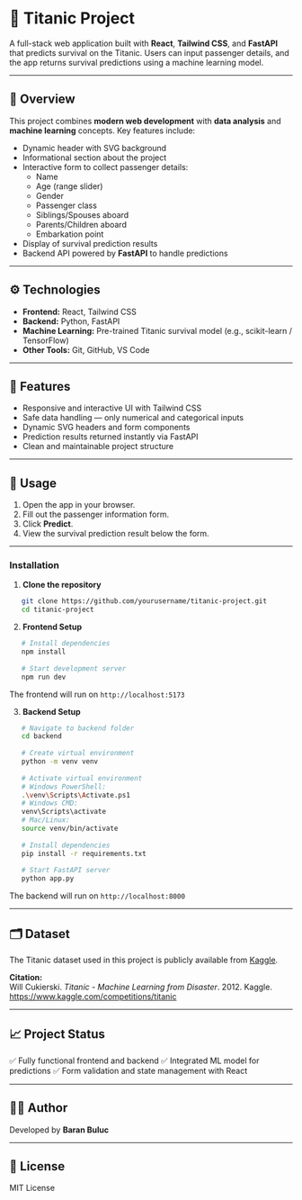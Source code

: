 # 🚢 Titanic Project

A full-stack web application built with **React**, **Tailwind CSS**, and **FastAPI** that predicts survival on the Titanic.
Users can input passenger details, and the app returns survival predictions using a machine learning model.

---

## 🧠 Overview

This project combines **modern web development** with **data analysis** and **machine learning** concepts.
Key features include:

* Dynamic header with SVG background
* Informational section about the project
* Interactive form to collect passenger details:
  * Name
  * Age (range slider)
  * Gender
  * Passenger class
  * Siblings/Spouses aboard
  * Parents/Children aboard
  * Embarkation point
* Display of survival prediction results
* Backend API powered by **FastAPI** to handle predictions

---

## ⚙️ Technologies

* **Frontend:** React, Tailwind CSS
* **Backend:** Python, FastAPI
* **Machine Learning:** Pre-trained Titanic survival model (e.g., scikit-learn / TensorFlow)
* **Other Tools:** Git, GitHub, VS Code

---

## 🧩 Features

* Responsive and interactive UI with Tailwind CSS
* Safe data handling — only numerical and categorical inputs
* Dynamic SVG headers and form components
* Prediction results returned instantly via FastAPI
* Clean and maintainable project structure

---

## 📝 Usage

1. Open the app in your browser.
2. Fill out the passenger information form.
3. Click **Predict**.
4. View the survival prediction result below the form.

---

### Installation

1. **Clone the repository**
```bash
   git clone https://github.com/yourusername/titanic-project.git
   cd titanic-project
```

2. **Frontend Setup**
```bash
   # Install dependencies
   npm install
   
   # Start development server
   npm run dev
```
   The frontend will run on `http://localhost:5173`

3. **Backend Setup**
```bash
   # Navigate to backend folder
   cd backend
   
   # Create virtual environment
   python -m venv venv
   
   # Activate virtual environment
   # Windows PowerShell:
   .\venv\Scripts\Activate.ps1
   # Windows CMD:
   venv\Scripts\activate
   # Mac/Linux:
   source venv/bin/activate
   
   # Install dependencies
   pip install -r requirements.txt
   
   # Start FastAPI server
   python app.py
```
   The backend will run on `http://localhost:8000`

---

## 🗂 Dataset

The Titanic dataset used in this project is publicly available from [Kaggle](https://www.kaggle.com/competitions/titanic).  

**Citation:**  
Will Cukierski. *Titanic - Machine Learning from Disaster*. 2012. Kaggle. https://www.kaggle.com/competitions/titanic


---
## 📈 Project Status

✅ Fully functional frontend and backend
✅ Integrated ML model for predictions
✅ Form validation and state management with React

---

## 👨‍💻 Author

Developed by **Baran Buluc**

---

## 📜 License

MIT License
